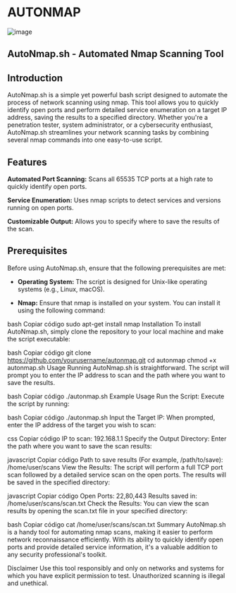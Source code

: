 # AUTONMAP
![image](https://github.com/user-attachments/assets/764d473b-f05e-48d6-b894-b46b30b864c8)

## AutoNmap.sh - Automated Nmap Scanning Tool

## Introduction

AutoNmap.sh is a simple yet powerful bash script designed to automate the process of network scanning using nmap. This tool allows you to quickly identify open ports and perform detailed service enumeration on a target IP address, saving the results to a specified directory. Whether you're a penetration tester, system administrator, or a cybersecurity enthusiast, AutoNmap.sh streamlines your network scanning tasks by combining several nmap commands into one easy-to-use script.

## Features
**Automated Port Scanning:** Scans all 65535 TCP ports at a high rate to quickly identify open ports.

**Service Enumeration:** Uses nmap scripts to detect services and versions running on open ports.

**Customizable Output:** Allows you to specify where to save the results of the scan.

## Prerequisites
Before using AutoNmap.sh, ensure that the following prerequisites are met:

 - **Operating System:** The script is designed for Unix-like operating systems (e.g., Linux, macOS).

 - **Nmap:** Ensure that nmap is installed on your system. You can install it using the following command:

bash
Copiar código
sudo apt-get install nmap
Installation
To install AutoNmap.sh, simply clone the repository to your local machine and make the script executable:

bash
Copiar código
git clone https://github.com/yourusername/autonmap.git
cd autonmap
chmod +x autonmap.sh
Usage
Running AutoNmap.sh is straightforward. The script will prompt you to enter the IP address to scan and the path where you want to save the results.

bash
Copiar código
./autonmap.sh
Example Usage
Run the Script: Execute the script by running:

bash
Copiar código
./autonmap.sh
Input the Target IP: When prompted, enter the IP address of the target you wish to scan:

css
Copiar código
IP to scan: 192.168.1.1
Specify the Output Directory: Enter the path where you want to save the scan results:

javascript
Copiar código
Path to save results (For example, /path/to/save): /home/user/scans
View the Results: The script will perform a full TCP port scan followed by a detailed service scan on the open ports. The results will be saved in the specified directory:

javascript
Copiar código
Open Ports: 22,80,443
Results saved in: /home/user/scans/scan.txt
Check the Results: You can view the scan results by opening the scan.txt file in your specified directory:

bash
Copiar código
cat /home/user/scans/scan.txt
Summary
AutoNmap.sh is a handy tool for automating nmap scans, making it easier to perform network reconnaissance efficiently. With its ability to quickly identify open ports and provide detailed service information, it's a valuable addition to any security professional's toolkit.

Disclaimer
Use this tool responsibly and only on networks and systems for which you have explicit permission to test. Unauthorized scanning is illegal and unethical.
